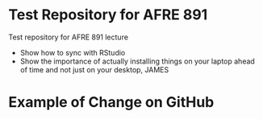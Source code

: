 # Test Repository for AFRE 891

Test repository for AFRE 891 lecture
  * Show how to sync with RStudio
  * Show the importance of actually installing things on your laptop ahead of time and not just on your desktop, JAMES

# Example of Change on GitHub
